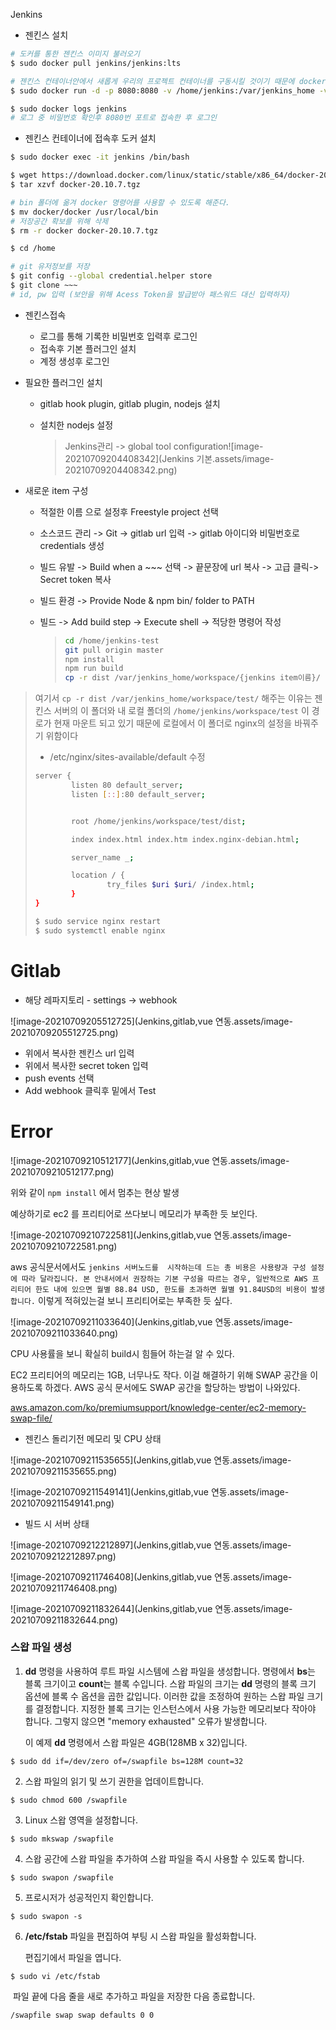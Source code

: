 Jenkins

- 젠킨스 설치

```bash
# 도커를 통한 젠킨스 이미지 불러오기
$ sudo docker pull jenkins/jenkins:lts

# 젠킨스 컨테이너안에서 새롭게 우리의 프로젝트 컨테이너를 구동시킬 것이기 때문에 docker.sock 파일을 볼륨해준다.
$ sudo docker run -d -p 8080:8080 -v /home/jenkins:/var/jenkins_home -v /var/run/docker.sock:/var/run/docker.sock -u root --name jenkins jenkins/jenkins

$ sudo docker logs jenkins
# 로그 중 비밀번호 확인후 8080번 포트로 접속한 후 로그인
```



- 젠킨스 컨테이너에 접속후 도커 설치

```bash
$ sudo docker exec -it jenkins /bin/bash

$ wget https://download.docker.com/linux/static/stable/x86_64/docker-20.10.7.tgz
$ tar xzvf docker-20.10.7.tgz

# bin 폴더에 옮겨 docker 명령어를 사용할 수 있도록 해준다.
$ mv docker/docker /usr/local/bin
# 저장공간 확보를 위해 삭제
$ rm -r docker docker-20.10.7.tgz

$ cd /home

# git 유저정보를 저장
$ git config --global credential.helper store
$ git clone ~~~
# id, pw 입력 (보안을 위해 Acess Token을 발급받아 패스워드 대신 입력하자)
```



- 젠킨스접속
  - 로그를 통해 기록한 비밀번호 입력후 로그인
  - 접속후 기본 플러그인 설치
  - 계정 생성후 로그인



- 필요한 플러그인 설치

  - gitlab hook plugin, gitlab plugin, nodejs 설치

  - 설치한 nodejs 설정

    > Jenkins관리 -> global tool configuration![image-20210709204408342](Jenkins 기본.assets/image-20210709204408342.png)



- 새로운 item 구성

  - 적절한 이름 으로 설정후 Freestyle project 선택

  - 소스코드 관리 -> Git -> gitlab url 입력 -> gitlab 아이디와 비밀번호로 credentials 생성

  - 빌드 유발 -> Build when a ~~~ 선택 -> 끝문장에 url 복사 -> 고급 클릭-> Secret token 복사

  - 빌드 환경 -> Provide Node & npm bin/ folder to PATH

  - 빌드 -> Add build step -> Execute shell -> 적당한 명령어 작성

    > ```bash
    > cd /home/jenkins-test
    > git pull origin master
    > npm install
    > npm run build
    > cp -r dist /var/jenkins_home/workspace/{jenkins item이름}/
    > ```

> 여기서 `cp -r dist /var/jenkins_home/workspace/test/`  해주는 이유는  젠킨스 서버의 이 폴더와 내 로컬 폴더의 `/home/jenkins/workspace/test` 이 경로가 현재 마운트 되고 있기 때문에 로컬에서 이 폴더로 nginx의 설정을 바꿔주기 위함이다
>
> - /etc/nginx/sites-available/default 수정
>
> ```bash
> server {
>         listen 80 default_server;
>         listen [::]:80 default_server;
> 
> 
>         root /home/jenkins/workspace/test/dist;
> 
>         index index.html index.htm index.nginx-debian.html;
> 
>         server_name _;
> 
>         location / {
>                 try_files $uri $uri/ /index.html;
>         }
> }
> ```
>
> ```bash
> $ sudo service nginx restart
> $ sudo systemctl enable nginx
> ```





# Gitlab

- 해당 레파지토리 - settings -> webhook

![image-20210709205512725](Jenkins,gitlab,vue 연동.assets/image-20210709205512725.png)

- 위에서 복사한 젠킨스 url 입력
- 위에서 복사한 secret token 입력
- push events 선택
- Add webhook 클릭후 밑에서 Test



# Error

![image-20210709210512177](Jenkins,gitlab,vue 연동.assets/image-20210709210512177.png)

위와 같이 `npm install` 에서 멈추는 현상 발생

예상하기로 ec2 를 프리티어로 쓰다보니 메모리가 부족한 듯 보인다.

![image-20210709210722581](Jenkins,gitlab,vue 연동.assets/image-20210709210722581.png)

aws 공식문서에서도 `jenkins 서버노드를  시작하는데 드는 총 비용은 사용량과 구성 설정에 따라 달라집니다. 본 안내서에서 권장하는 기본 구성을 따르는 경우, 일반적으로 AWS 프리티어 한도 내에 있으면 월별 88.84 USD, 한도를 초과하면 월별 91.84USD의 비용이 발생합니다.` 이렇게 적혀있는걸 보니 프리티어로는 부족한 듯 싶다.

![image-20210709211033640](Jenkins,gitlab,vue 연동.assets/image-20210709211033640.png)

CPU 사용률을 보니 확실히 build시 힘들어 하는걸 알 수 있다.



EC2 프리티어의 메모리는 1GB, 너무나도 작다. 이걸 해결하기 위해 SWAP 공간을 이용하도록 하겠다. AWS 공식 문서에도 SWAP 공간을 할당하는 방법이 나와있다.

[aws.amazon.com/ko/premiumsupport/knowledge-center/ec2-memory-swap-file/](https://aws.amazon.com/ko/premiumsupport/knowledge-center/ec2-memory-swap-file/)



- 젠킨스 돌리기전 메모리 및 CPU 상태

![image-20210709211535655](Jenkins,gitlab,vue 연동.assets/image-20210709211535655.png)

![image-20210709211549141](Jenkins,gitlab,vue 연동.assets/image-20210709211549141.png)



- 빌드 시 서버 상태

![image-20210709212212897](Jenkins,gitlab,vue 연동.assets/image-20210709212212897.png)

![image-20210709211746408](Jenkins,gitlab,vue 연동.assets/image-20210709211746408.png)

![image-20210709211832644](Jenkins,gitlab,vue 연동.assets/image-20210709211832644.png)



### 스왑 파일 생성

1. **dd** 명령을 사용하여 루트 파일 시스템에 스왑 파일을 생성합니다. 명령에서 **bs**는 블록 크기이고 **count**는 블록 수입니다. 스왑 파일의 크기는 **dd** 명령의 블록 크기 옵션에 블록 수 옵션을 곱한 값입니다. 이러한 값을 조정하여 원하는 스왑 파일 크기를 결정합니다. 지정한 블록 크기는 인스턴스에서 사용 가능한 메모리보다 작아야 합니다. 그렇지 않으면 "memory exhausted" 오류가 발생합니다.

   이 예제 **dd** 명령에서 스왑 파일은 4GB(128MB x 32)입니다.

```plainText
$ sudo dd if=/dev/zero of=/swapfile bs=128M count=32
```

2. 스왑 파일의 읽기 및 쓰기 권한을 업데이트합니다.

```plainText
$ sudo chmod 600 /swapfile
```

3. Linux 스왑 영역을 설정합니다.

```plainText
$ sudo mkswap /swapfile
```

4. 스왑 공간에 스왑 파일을 추가하여 스왑 파일을 즉시 사용할 수 있도록 합니다.

```plainText
$ sudo swapon /swapfile
```

5. 프로시저가 성공적인지 확인합니다.

```plainText
$ sudo swapon -s
```

6. **/etc/fstab** 파일을 편집하여 부팅 시 스왑 파일을 활성화합니다.

   편집기에서 파일을 엽니다.

```plainText
$ sudo vi /etc/fstab
```

​	파일 끝에 다음 줄을 새로 추가하고 파일을 저장한 다음 종료합니다.

```plainText
/swapfile swap swap defaults 0 0
```

